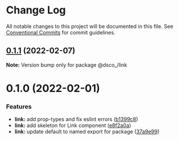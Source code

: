# Change Log

All notable changes to this project will be documented in this file.
See [Conventional Commits](https://conventionalcommits.org) for commit guidelines.

## [0.1.1](https://github.com/code-dot-org/dsco_/compare/@dsco_/link@0.1.0...@dsco_/link@0.1.1) (2022-02-07)

**Note:** Version bump only for package @dsco\_/link

# 0.1.0 (2022-02-01)

### Features

- **link:** add prop-types and fix eslint errors ([b1399c8](https://github.com/code-dot-org/dsco_/commit/b1399c8fd92ebdb13d0eb971dd43f12701dfaf8d))
- **link:** add skeleton for Link component ([e8f2a0a](https://github.com/code-dot-org/dsco_/commit/e8f2a0ac2cee398a437cfa6ab72ae973dabafd13))
- **link:** update default to named export for package ([37a9e99](https://github.com/code-dot-org/dsco_/commit/37a9e99f173412d96aa36a27af98973d395b2949))

